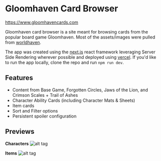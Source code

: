 # Gloomhaven Card Browser

https://www.gloomhavencards.com

Gloomhaven card browser is a site meant for browsing cards from the popular board game Gloomhaven. Most of the assets/images were pulled from [worldhaven](https://github.com/any2cards/worldhaven).

The app was created using the [next.js](https://nextjs.org/) react framework leveraging Server Side Rendering wherever possible and deployed using [vercel](https://vercel.com/). If you'd like to run the app locally, clone the repo and run `npm run dev`.

## Features

- Content from Base Game, Forgotten Circles, Jaws of the Lion, and Crimson Scales + Trail of Ashes
- Character Ability Cards (including Character Mats & Sheets)
- Item cards
- Sort and Filter options
- Persistent spoiler configuration

## Previews

**Characters**
![alt tag](https://github.com/cmlenius/gloomhaven-card-viewer/blob/main/preview/characters.jpg)

**Items**
![alt tag](https://github.com/cmlenius/gloomhaven-card-viewer/blob/main/preview/items.jpg)
